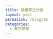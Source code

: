```yaml
---
title: 数模算法分类
layout: post
permalink: /blog/36
categories:
  - 数学建模
---
```

<img class="alignnone" src="https://i0.wp.com/ww3.sinaimg.cn/large/9cd77f2ejw1f0adxsfy11j20v40hbn08.jpg?resize=1120%2C623" alt="" data-recalc-dims="1" />